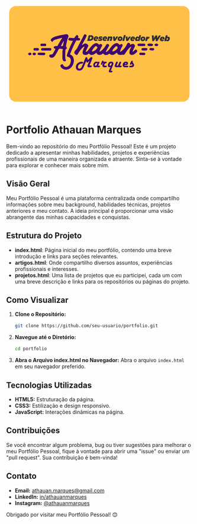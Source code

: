 

<div align="center">
<img src="./github/gitportfolio.png"  height="258px"></img>
<br> <br>
</div>

# Portfolio Athauan Marques

Bem-vindo ao repositório do meu Portfólio Pessoal! Este é um projeto dedicado a apresentar minhas habilidades, projetos e experiências profissionais de uma maneira organizada e atraente. Sinta-se à vontade para explorar e conhecer mais sobre mim.

## Visão Geral

Meu Portfólio Pessoal é uma plataforma centralizada onde compartilho informações sobre meu background, habilidades técnicas, projetos anteriores e meu contato. A ideia principal é proporcionar uma visão abrangente das minhas capacidades e conquistas.

## Estrutura do Projeto

- **index.html**: Página inicial do meu portfólio, contendo uma breve introdução e links para seções relevantes.
- **artigos.html**: Onde compartilho diversos assuntos, experiências profissionais e interesses.
- **projetos.html**: Uma lista de projetos que eu participei, cada um com uma breve descrição e links para os repositórios ou páginas do projeto.

## Como Visualizar

1. **Clone o Repositório:**
    ```bash
    git clone https://github.com/seu-usuario/portfolio.git
    ```

2. **Navegue até o Diretório:**
    ```bash
    cd portfolio
    ```

3. **Abra o Arquivo index.html no Navegador:**
    Abra o arquivo `index.html` em seu navegador preferido.

## Tecnologias Utilizadas

- **HTML5:** Estruturação da página.
- **CSS3:** Estilização e design responsivo.
- **JavaScript:** Interações dinâmicas na página.

## Contribuições

Se você encontrar algum problema, bug ou tiver sugestões para melhorar o meu Portfólio Pessoal, fique à vontade para abrir uma "issue" ou enviar um "pull request". Sua contribuição é bem-vinda!

## Contato

- **Email:** athauan.marques@gmail.com
- **LinkedIn:** [in/athauanmarques](https://www.linkedin.com/in/athauanmarques/)
- **Instagram:** [@athauanmarques](https://www.instagram.com/athauanmarques/)

Obrigado por visitar meu Portfólio Pessoal! 😊
